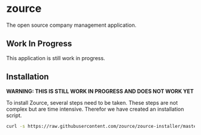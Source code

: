 # zource

The open source company management application.

## Work In Progress

This application is still work in progress.

## Installation

**WARNING: THIS IS STILL WORK IN PROGRESS AND DOES NOT WORK YET**

To install Zource, several steps need to be taken. These steps are not 
complex but are time intensive. Therefor we have created an installation 
script.
 
```bash
curl -s https://raw.githubusercontent.com/zource/zource-installer/master/install.sh | sudo bash
```
